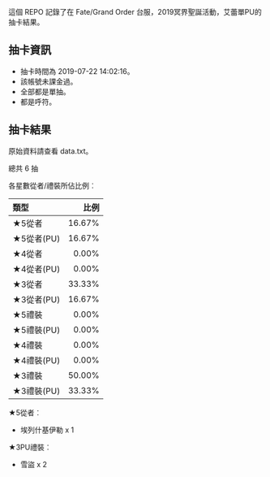 這個 REPO 記錄了在 Fate/Grand Order 台服，2019冥界聖誕活動，艾蕾單PU的抽卡結果。

抽卡資訊
-------

* 抽卡時間為 2019-07-22 14:02:16。
* 該帳號未課金過。
* 全部都是單抽。
* 都是呼符。

抽卡結果
-------

原始資料請查看 data.txt。

總共 6 抽

各星數從者/禮裝所佔比例︰

| 類型        |   比例 |
| :---------- | -----: |
| ★5從者     | 16.67% |
| ★5從者(PU) | 16.67% |
| ★4從者     |  0.00% |
| ★4從者(PU) |  0.00% |
| ★3從者     | 33.33% |
| ★3從者(PU) | 16.67% |
| ★5禮裝     |  0.00% |
| ★5禮裝(PU) |  0.00% |
| ★4禮裝     |  0.00% |
| ★4禮裝(PU) |  0.00% |
| ★3禮裝     | 50.00% |
| ★3禮裝(PU) | 33.33% |

★5從者︰

* 埃列什基伊勒 x 1

★3PU禮裝︰

* 雪盜 x 2

